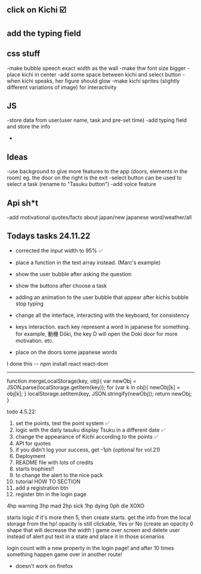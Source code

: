 ## click on Kichi ☑️

## add the typing field

## css stuff

-make bubble speech exact width as the wall
-make thw font size bigger
-place kichi in center
-add some space between kichi and select button
-when kichi speaks, her figure should glow
-make kichi sprites (slightly different variations of image) for interactivity

## JS

-store data from user(user name, task and pre-set time)
-add typing field and store the info

-

## Ideas

-use background to give more features to the app (doors, elements in the room) eg. the door on the right is the exit
-select button can be used to select a task (rename to "Tasuku button")
-add voice feature

## Api sh\*t

-add motivational quotes/facts about japan/new japanese word/weather/all

## Todays tasks 24.11.22

- corrected the input width to 95% ✅
- place a function in the text array instead. (Marc's example)
- show the user bubble after asking the question
- show the buttons after choose a task
- adding an animation to the user bubble that appear after kichis bubble stop typing

- change all the interface, interacting with the keyboard, for consistency

- keys interaction. each key represent a word in japanese for something. for example, 動機
  Dōki, the key D will open the Doki door for more motivation. etc.

- place on the doors some japanese words

I done this -- npm install react react-dom

---

function mergeLocalStorage(key, obj){
var newObj = JSON.parse(localStorage.getItem(key));
for (var k in obj){
newObj[k] = obj[k];
}
localStorage.setItem(key, JSON.stringify(newObj));
return newObj;
}

todo 4.5.22:

1. set the points, test the point system ✅
2. logic with the daily tasuku display Tsuku in a different date ✅
3. change the appearance of Kichi according to the points ✅
4. API for quotes
5. if you didn't log your success, get -1ph (optional for vol.21)
6. Deployment
7. README file with lots of credits
8. starts trophies!!
9. to change the alert to the nice pack
10. tutorial HOW TO SECTION
11. add a registration btn
12. register btn in the login page

4hp warning
3hp mad
2hp sick
1hp dying
0ph die XOXO

starts logic
if it's more then 5, then create starts. get the info from the local storage
from the hp! opacity is still clickable, Yes or No (create an opacity 0 shape that will decrease the width )
game over screen and delete user
instead of alert put text in a state and place it in those scenarios

login count with a new property in the login page! and after 10 times something happen
game over in another route!

- doesn't work on firefox
